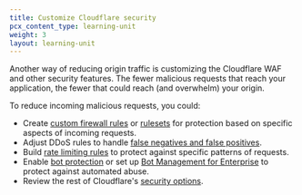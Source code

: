 ```yaml
---
title: Customize Cloudflare security
pcx_content_type: learning-unit
weight: 3
layout: learning-unit
---
```


Another way of reducing origin traffic is customizing the Cloudflare WAF and other security features. The fewer malicious requests that reach your application, the fewer that could reach (and overwhelm) your origin.

To reduce incoming malicious requests, you could:

- Create [custom firewall rules](/waf/custom-rules/) or [rulesets](/waf/custom-rulesets/) for protection based on specific aspects of incoming requests.
- Adjust DDoS rules to handle [false negatives and false positives](/ddos-protection/managed-rulesets/adjust-rules/).
- Build [rate limiting rules](/waf/rate-limiting-rules/) to protect against specific patterns of requests.
- Enable [bot protection](/bots/get-started/) or set up [Bot Management for Enterprise](/learning-paths/bot-management/) to protect against automated abuse.
- Review the rest of Cloudflare's [security options](/learning-paths/application-security/).